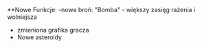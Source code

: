 **Nowe Funkcje:
  -nowa broń: "Bomba" - większy zasięg rażenia i wolniejsza
  - zmieniona grafika gracza
  - Nowe asteroidy
    

